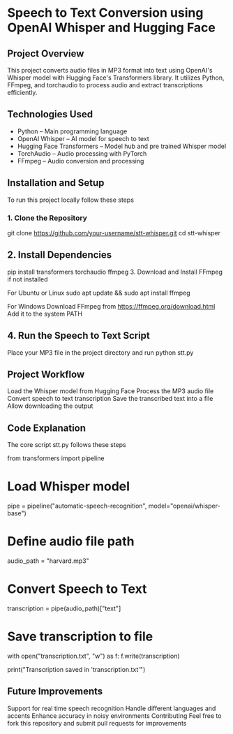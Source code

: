 # Speech to Text Conversion using OpenAI Whisper and Hugging Face

## Project Overview  
This project converts audio files in MP3 format into text using OpenAI's Whisper model with Hugging Face's Transformers library. It utilizes Python, FFmpeg, and torchaudio to process audio and extract transcriptions efficiently.  

## Technologies Used  
- Python – Main programming language  
- OpenAI Whisper – AI model for speech to text  
- Hugging Face Transformers – Model hub and pre trained Whisper model  
- TorchAudio – Audio processing with PyTorch  
- FFmpeg – Audio conversion and processing  

## Installation and Setup  
To run this project locally follow these steps  

### 1. Clone the Repository  

git clone https://github.com/your-username/stt-whisper.git
cd stt-whisper

## 2. Install Dependencies

pip install transformers torchaudio ffmpeg
3. Download and Install FFmpeg if not installed

For Ubuntu or Linux
sudo apt update && sudo apt install ffmpeg

For Windows
Download FFmpeg from https://ffmpeg.org/download.html
Add it to the system PATH

## 4. Run the Speech to Text Script
Place your MP3 file in the project directory and run
python stt.py

## Project Workflow
Load the Whisper model from Hugging Face
Process the MP3 audio file
Convert speech to text transcription
Save the transcribed text into a file
Allow downloading the output


## Code Explanation
The core script stt.py follows these steps

from transformers import pipeline

# Load Whisper model
pipe = pipeline("automatic-speech-recognition", model="openai/whisper-base")

# Define audio file path
audio_path = "harvard.mp3"

# Convert Speech to Text
transcription = pipe(audio_path)["text"]

# Save transcription to file
with open("transcription.txt", "w") as f:
    f.write(transcription)

print("Transcription saved in 'transcription.txt'")


## Future Improvements
Support for real time speech recognition
Handle different languages and accents
Enhance accuracy in noisy environments
Contributing
Feel free to fork this repository and submit pull requests for improvements















